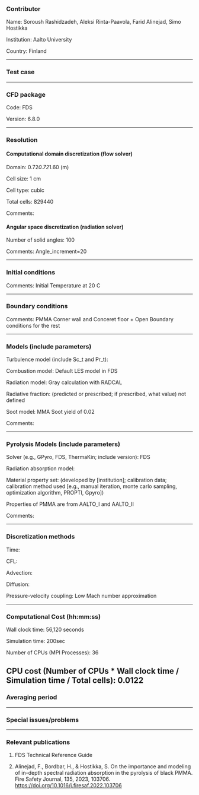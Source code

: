 ### Contributor
Name: Soroush Rashidzadeh, Aleksi Rinta-Paavola, Farid Alinejad, Simo Hostikka

Institution: Aalto University

Country: Finland

------------------

### Test case

------------------

### CFD package
Code: FDS

Version: 6.8.0

------------------

### Resolution

#### Computational domain discretization (flow solver)
Domain: 0.72*0.72*1.60 (m)

Cell size: 1 cm 

Cell type: cubic

Total cells: 829440

Comments:

#### Angular space discretization (radiation solver)
Number of solid angles: 100

Comments: Angle_increment=20

------------------

### Initial conditions
Comments: Initial Temperature at 20 C 

------------------

### Boundary conditions
Comments: PMMA Corner wall and Conceret floor + Open Boundary conditions for the rest

------------------

### Models (include parameters)
Turbulence model (include Sc_t and Pr_t):

Combustion model: Default LES model in FDS 

Radiation model: Gray calculation with RADCAL

Radiative fraction: (predicted or prescribed; if prescribed, what value) not defined

Soot model: MMA Soot yield of 0.02

Comments:

------------------

### Pyrolysis Models (include parameters)
Solver (e.g., GPyro, FDS, ThermaKin; include version): FDS

Radiation absorption model:

Material property set: (developed by [institution]; calibration data; calibration method used [e.g., manual iteration, monte carlo sampling, optimization algorithm, PROPTI, Gpyro])

Properties of PMMA are from AALTO_I and AALTO_II

Comments:

------------------

### Discretization methods
Time:

CFL: 

Advection:

Diffusion:

Pressure-velocity coupling: Low Mach number approximation

------------------

### Computational Cost (hh:mm:ss)
Wall clock time: 56,120 seconds

Simulation time: 200sec

Number of CPUs (MPI Processes): 36

CPU cost (Number of CPUs * Wall clock time / Simulation time / Total cells):
0.0122
------------------

### Averaging period

------------------

### Special issues/problems

------------------

### Relevant publications
1. FDS Technical Reference Guide

2. Alinejad, F., Bordbar, H., & Hostikka, S. On the importance and modeling of in-depth spectral radiation absorption in the pyrolysis of black PMMA. Fire Safety Journal, 135, 2023, 103706. https://doi.org/10.1016/j.firesaf.2022.103706  

